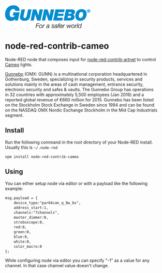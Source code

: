 [![Go to Gunnebo](logo.png)](http://gunnebo.com)

# node-red-contrib-cameo
Node-RED node that composes input for [node-red-contrib-artnet](https://github.com/gunnebo-ab/node-red-contrib-artnet) to control [Cameo](http://www.cameolight.com) lights.

[Gunnebo](http://www.gunnebo.com/)  (OMX: GUNN) is a multinational corporation headquartered in Gothenburg, Sweden, specializing in security products, services and solutions mainly in the areas of cash management, entrance security, electronic security and safes & vaults. The Gunnebo Group has operations in 32 countries with approximately 5,500 employees (Jan 2016) and a reported global revenue of €660 million for 2015. Gunnebo has been listed on the Stockholm Stock Exchange in Sweden since 1994 and can be found on the NASDAQ OMX Nordic Exchange Stockholm in the Mid Cap Industrials segment.

## Install

Run the following command in the root directory of your Node-RED install. Usually this is `~/.node-red`
```
npm install node-red-contrib-cameo
```

## Using

You can either setup node via editor or with a payload like the following example:

```
msg.payload = {
    device_type:"par64can_q_8w_bs",
    address_start:1,
    channels:"7channels",
    master_dimmer:0,
    stroboscope:0,
    red:0,
    green:0,
    blue:0,
    white:0,
    color_macro:0
};

```

While configuring node via editor you can specify "-1" as a value for any channel. In that case channel value doesn't change.
